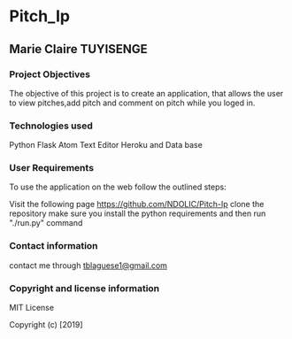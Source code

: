 # Pitch_Ip
## Marie Claire TUYISENGE
### Project Objectives
The objective of this project is to create an application, that allows the user to view pitches,add pitch and comment on pitch while you loged in.

### Technologies used
Python Flask Atom Text Editor Heroku and Data base

### User Requirements

To use the application on the web follow the outlined steps:

Visit the following page https://github.com/NDOLIC/Pitch-Ip clone the repository make sure you install the python requirements and then run "./run.py" command

### Contact information
contact me through tblaguese1@gmail.com

### Copyright and license information
MIT License

Copyright (c) [2019]
